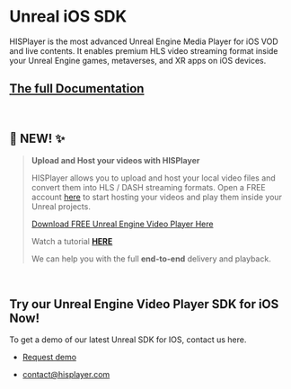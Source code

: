# Unreal iOS SDK

HISPlayer is the most advanced Unreal Engine Media Player for iOS VOD and live contents. It enables premium HLS video streaming format inside your Unreal Engine games, metaverses, and XR apps on iOS devices.

## [The full Documentation](https://hisplayer.github.io/UnrealiOS-SDK/#/)

<br>

## 📣 NEW! ✨ 
>**Upload and Host your videos with HISPlayer**
>
> HISPlayer allows you to upload and host your local video files and convert them into HLS / DASH streaming formats.
> Open a FREE account [here](https://dashboard.hisplayer.com/signup) to start hosting your videos and play them inside your Unreal projects.
>
>[Download FREE Unreal Engine Video Player Here](https://github.com/HISPlayer/Unreal_Engine_Media_Player/releases/tag/v2.8.2)
>
> Watch a tutorial **[HERE](https://www.youtube.com/watch?v=awfN0zz-8zQ)**
>
> We can help you with the full **end-to-end** delivery and playback.

<br>

## Try our Unreal Engine Video Player SDK for iOS Now!

To get a demo of our latest Unreal SDK for IOS, contact us here.

* [Request demo](https://hisplayer.com/demo-unrealengine-mediaplayer-sdk-github/)

* contact@hisplayer.com
